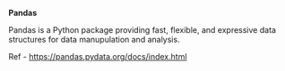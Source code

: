 **Pandas**

Pandas is a Python package providing fast, flexible, and expressive data structures for data manupulation and analysis.

Ref - https://pandas.pydata.org/docs/index.html
